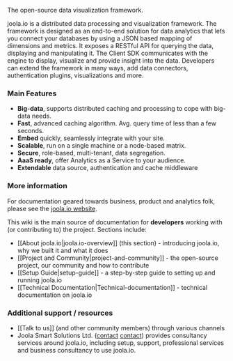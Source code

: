 The open-source data visualization framework.

joola.io is a distributed data processing and visualization framework.
The framework is designed as an end-to-end solution for data analytics that lets you connect your databases by using a JSON based mapping of dimensions and metrics.
It exposes a RESTful API for querying the data, displaying and manipulating it.
The Client SDK communicates with the engine to display, visualize and provide insight into the data.
Developers can extend the framework in many ways, add data connectors, authentication plugins, visualizations and more.

### Main Features

- **Big-data**, supports distributed caching and processing to cope with big-data needs.
- **Fast**, advanced caching algorithm. Avg. query time of less than a few seconds.
- **Embed** quickly, seamlessly integrate with your site.
- **Scalable**, run on a single machine or a node-based matrix.
- **Secure**, role-based, multi-tenant, data segregation.
- **AaaS ready**, offer Analytics as a Service to your audience.
- **Extendable** data source, authentication and cache middleware

### More information

For documentation geared towards business, product and analytics folk, please see the [joola.io website](http://joola.io).

This wiki is the main source of documentation for **developers** working with (or contributing to) the project. Sections include:
* [[About joola.io|joola.io-overview]] (this section) - introducing joola.io, why we built it and what it does
* [[Project and Community|project-and-community]] - the open-source project, our community and how to contribute
* [[Setup Guide|setup-guide]] - a step-by-step guide to setting up and running joola.io
* [[Technical Documentation|Technical-documentation]] - technical documentation on joola.io

### Additional support / resources

* [[Talk to us]] (and other community members) through various channels
* Joola Smart Solutions Ltd. ([contact] [contact]) provides consultancy services around joola.io, including setup, support, professional services and business consultancy to use joola.io.

[contact]: mailto:info@joo.la